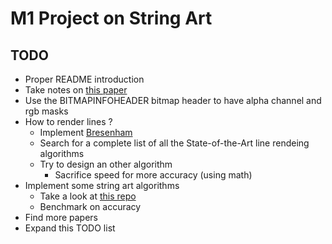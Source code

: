 
# M1 Project on String Art

## TODO

- Proper README introduction
- Take notes on [this paper](https://www.dmg.tuwien.ac.at/geom/ig/publications/stringart/stringart.pdf)
- Use the BITMAPINFOHEADER bitmap header to have alpha channel and rgb masks
- How to render lines ?
  - Implement [Bresenham](https://en.wikipedia.org/wiki/Bresenham%27s_line_algorithm)
  - Search for a complete list of all the State-of-the-Art line rendeing algorithms
  - Try to design an other algorithm
    - Sacrifice speed for more accuracy (using math)
- Implement some string art algorithms
  - Take a look at [this repo](https://github.com/danielvarga/string-art)
  - Benchmark on accuracy
- Find more papers
- Expand this TODO list
